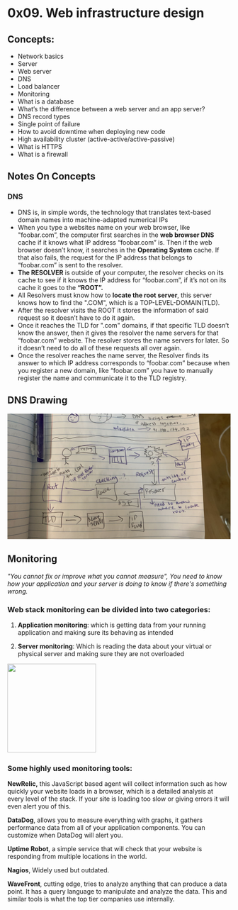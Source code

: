 # 0x09. Web infrastructure design
## Concepts: 
  * Network basics
  * Server
  * Web server
  * DNS
  * Load balancer
  * Monitoring
  * What is a database
  * What’s the difference between a web server and an app server?
  * DNS record types[]()
  * Single point of failure
  * How to avoid downtime when deploying new code
  * High availability cluster (active-active/active-passive)
  * What is HTTPS
  * What is a firewall

## Notes On Concepts

### **DNS**  
  * DNS is, in simple words, the technology that translates text-based domain names into machine-adapted numerical IPs 
  * When you type a websites name on your web browser, like "foobar.com”, the computer first searches in the **web browser DNS** cache if it knows what IP address “foobar.com” is.  Then if the web browser doesn’t know, it searches in the **Operating System** cache. If that also fails, the request for the IP address that belongs to “foobar.com” is sent to the resolver.
 * **The RESOLVER** is outside of your computer, the resolver checks on its cache to see if it knows the IP address for “foobar.com”, if it’s not on its cache it goes to the **“ROOT”.**
  *  All Resolvers must know how to **locate the root server**, this server knows how to find the ".COM", which is a TOP-LEVEL-DOMAIN(TLD).
  *  After the resolver visits the ROOT it stores the information of said request so it doesn’t have to do it again.
* Once it reaches the TLD for ".com" domains, if that specific TLD doesn’t know the answer, then it gives the resolver the name servers for that “foobar.com” website. The resolver stores the name servers for later. So it doesn’t need to do all of these requests all over again.
* Once the resolver reaches the name server, the Resolver finds its answer to which IP address corresponds to “foobar.com” because when you register a new domain, like “foobar.com” you have to manually register the name and communicate it to the TLD registry.

## DNS Drawing
![](images/DNS.jpeg)

## Monitoring

*"You cannot fix or improve what you cannot measure", You need to know how your application and your server is doing to know if there's something wrong.* 

### Web stack monitoring can be divided into two categories:
1. **Application monitoring**: which is getting data from your running application and making sure its behaving as intended

2. **Server monitoring**: Which is reading the data about your virtual or physical server and making sure they are not overloaded

<img src="https://thumbor.forbes.com/thumbor/960x0/https%3A%2F%2Fspecials-images.forbesimg.com%2Fimageserve%2F614e4d59758e57d6c1f55f01%2FSystem-Security-Specialist-Working-at-System-Control-Center--Room-is-Full-of-Screens%2F960x0.jpg%3Ffit%3Dscale" width="200" height="200" />

### Some highly used monitoring tools:
**NewRelic,** this JavaScript based agent will collect information such as how quickly your website loads in a browser, which is a detailed analysis at every level of the stack. If your site is loading too slow or giving errors it will even alert you of this.

**DataDog**, allows you to measure everything with graphs, it gathers performance data from all of your application components. You can customize when DataDog will alert you.

**Uptime Robot**, a simple service that will check that your website is responding from multiple locations in the world. 

**Nagios**, Widely used but outdated.

**WaveFront**, cutting edge, tries to analyze anything that can produce a data point. It has a query language to manipulate and analyze the data. This and similar tools is what the top tier companies use internally.
